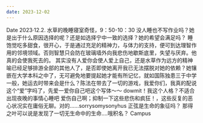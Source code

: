 ```yaml
---
date: 2023-12-02
---
```


Date 2023·12.2. 水草的晚睡寝室奇怪，9：50-10：30 没人睡也不写作业吗？她是出于什么原因选择的呢？还是如选择宁中一致的选择？她的希望会满足吗？ 睡饱觉吃多甜食，很开心，于是通过充足的精神力，与体力的支持，便可到达理智作用的邻境领域。否则智慧只会防在玻璃墙外向我悲伤地歇斯底里，失望与厌弃。他真的会使我死去的。 其实没有人爱你会使人爱上自己，还是水草作为远方的精神喻已经足够排游全部的其他人了，是否即使她离开我已无法摆脱对她的依赖？她镶嵌在大学本科之中了，无可避免地要提起她才能有所记忆，就如国陈独患三于中学一般，她运去时带来会是什么？陈法在带去了一切的游戏，我爱你们，我真的配说这个“爱”字吗了，先爱一爱你自己吧这个写体～～ dowmit！我这个人格？不适合出现夜晚的事情心睡吧 爱伤自己啊；抑制一下这些悲伤和疯狂！，这些反复的恶心状况实在庸俗无聊。对的......sorrysomysonyhus 正弦是生命的象征吗？ 那得之叶可以说是发现了一切无生命中的生命....哦积名？ Campus
